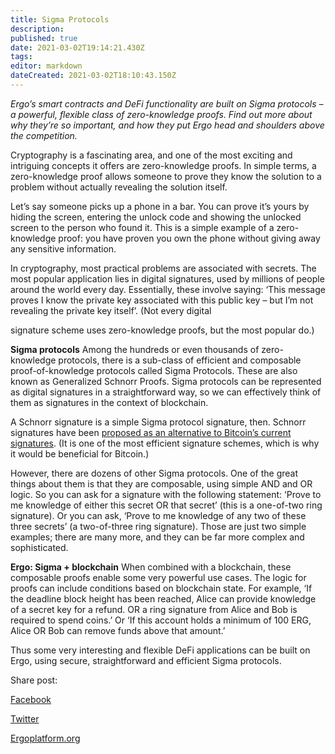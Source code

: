 ```yaml
---
title: Sigma Protocols
description: 
published: true
date: 2021-03-02T19:14:21.430Z
tags: 
editor: markdown
dateCreated: 2021-03-02T18:10:43.150Z
---
```


*Ergo’s smart contracts and DeFi functionality are built on Sigma protocols – a powerful, flexible class of zero-knowledge proofs. Find out more about why they’re so important, and how they put Ergo head and shoulders above the competition.*

Cryptography is a fascinating area, and one of the most exciting and intriguing concepts it offers are zero-knowledge proofs. In simple terms, a zero-knowledge proof allows someone to prove they know the solution to a problem without actually revealing the solution itself.

Let’s say someone picks up a phone in a bar. You can prove it’s yours by hiding the screen, entering the unlock code and showing the unlocked screen to the person who found it. This is a simple example of a zero-knowledge proof: you have proven you own the phone without giving away any sensitive information.

In cryptography, most practical problems are associated with secrets. The most popular application lies in digital signatures, used by millions of people around the world every day. Essentially, these involve saying: ‘This message proves I know the private key associated with this public key – but I’m not revealing the private key itself’. (Not every digital

signature scheme uses zero-knowledge proofs, but the most popular do.)

**Sigma protocols**
Among the hundreds or even thousands of zero-knowledge protocols, there is a sub-class of efficient and composable proof-of-knowledge protocols called Sigma Protocols. These are also known as Generalized Schnorr Proofs. Sigma protocols can be represented as digital signatures in a straightforward way, so we can effectively think of them as signatures in the context of blockchain.

A Schnorr signature is a simple Sigma protocol signature, then. Schnorr signatures have been [proposed as an alternative to Bitcoin’s current signatures](https://en.bitcoin.it/wiki/Schnorr). (It is one of the most efficient signature schemes, which is why it would be beneficial for Bitcoin.)

However, there are dozens of other Sigma protocols. One of the great things about them is that they are composable, using simple AND and OR logic. So you can ask for a signature with the following statement: ‘Prove to me knowledge of either this secret OR that secret’ (this is a one-of-two ring signature). Or you can ask, ‘Prove to me knowledge of any two of these three secrets’ (a two-of-three ring signature). Those are just two simple examples; there are many more, and they can be far more complex and sophisticated.

**Ergo: Sigma + blockchain**
When combined with a blockchain, these composable proofs enable some very powerful use cases. The logic for proofs can include conditions based on blockchain state. For example, ‘If the deadline block height has been reached, Alice can provide knowledge of a secret key for a refund. OR a ring signature from Alice and Bob is required to spend coins.’ Or ‘If this account holds a minimum of 100 ERG, Alice OR Bob can remove funds above that amount.’

Thus some very interesting and flexible DeFi applications can be built on Ergo, using secure, straightforward and efficient Sigma protocols.

Share post:

[Facebook](http://www.facebook.com/sharer.php?u=https%3a%2f%2fergoplatform.org%2fen%2fblog%2f2020_02_12_welcome_to_smart_money%2f)

[Twitter](https://twitter.com/share?url=https%3a%2f%2fergoplatform.org%2fen%2fblog%2f2020_02_12_welcome_to_smart_money%2f&hashtags=ergoplatform)

[Ergoplatform.org](https://ergoplatform.org/en/blog/2020_02_12_welcome_to_smart_money/)